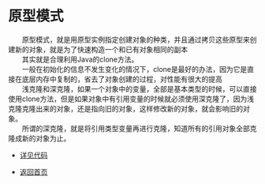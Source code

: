 # 原型模式

&emsp;&emsp;原型模式，就是用原型实例指定创建对象的种类，并且通过拷贝这些原型来创建新的对象，就是为了快速构造一个和已有对象相同的副本<br>
&emsp;&emsp;其实就是合理利用Java的clone方法。<br>
&emsp;&emsp;一般在初始化的信息不发生变化的情况下，clone是最好的办法，因为它是直接在底层内存中复制的，省去了对象创建的过程，对性能有很大的提高<br>
&emsp;&emsp;浅克隆和深克隆，如果一个对象中的变量，全部是基本类型的时候，可以直接使用clone方法，但是如果对象中有引用变量的时候就必须使用深克隆了，因为浅克隆克隆出来的对象，还是指向旧的对象，这样修改新的对象，就会影响旧的对象。<br>
&emsp;&emsp;所谓的深克隆，就是将引用类型变量再进行克隆，知道所有的引用对象全部克隆成新的对象为止。


- [详见代码](https://github.com/zhangonga/design-patterns/tree/master/src/main/java/tech/zg/patterns/create/create6_prototype_patterns)

- [返回首页](https://github.com/zhangonga/design-patterns#%E8%AE%BE%E8%AE%A1%E6%A8%A1%E5%BC%8F%E7%AC%94%E8%AE%B0)